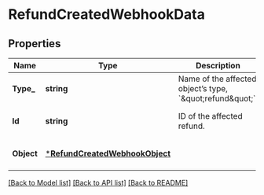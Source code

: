 # RefundCreatedWebhookData

## Properties

 Name       | Type                                                             | Description                                                           | Notes                        
------------|------------------------------------------------------------------|-----------------------------------------------------------------------|------------------------------
 **Type_**  | **string**                                                       | Name of the affected object’s type, &#x60;\&quot;refund\&quot;&#x60;. | [optional] [default to null] 
 **Id**     | **string**                                                       | ID of the affected refund.                                            | [optional] [default to null] 
 **Object** | [***RefundCreatedWebhookObject**](RefundCreatedWebhookObject.md) |                                                                       | [optional] [default to null] 

[[Back to Model list]](../README.md#documentation-for-models) [[Back to API list]](../README.md#documentation-for-api-endpoints) [[Back to README]](../README.md)

